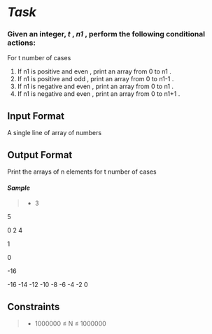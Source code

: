 
# *Task*
### Given an integer,  *_t_* , *_n1_* ,  perform the following conditional actions:
For t number of cases 
1. If n1 is positive and even , print an array from 0 to n1 . 
2. If n1 is positive and odd  , print an array from 0 to n1-1 . 
3. If n1 is negative and even , print an array from 0 to n1 . 
4. If n1 is negative and even , print an array from 0 to n1+1 . 


## Input Format

A single line of array of numbers 

## Output Format
Print the arrays of n elements for t number of cases 

#### *Sample* 
>- 3

   5
   
   0   2   4 
   
   1
   
   0 
   
  -16
  
  -16    -14   -12   -10    -8   -6    -4    -2    0 


## Constraints

>- 1000000 ≤ N ≤ 1000000
